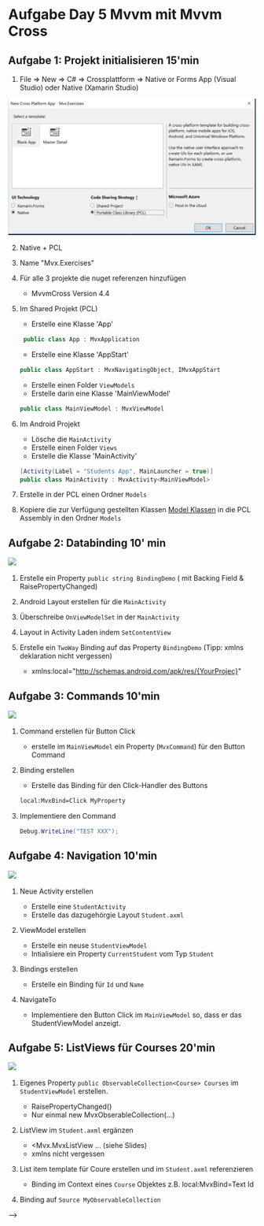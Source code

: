 # Aufgabe Day 5 Mvvm mit Mvvm Cross

## Aufgabe 1: Projekt initialisieren 15'min

1. File => New => C# => Crossplattform => Native or Forms App (Visual Studio) oder Native (Xamarin Studio)

![](Images/ProjectSelection.PNG)

2. Native + PCL
3. Name "Mvx.Exercises"
4. Für alle 3 projekte die nuget referenzen hinzufügen
    - MvvmCross Version 4.4
5. Im Shared Projekt (PCL)
    - Erstelle eine Klasse 'App'
    
     ```csharp
      public class App : MvxApplication
     ```
    - Erstelle eine Klasse 'AppStart'
    
    ```csharp
    public class AppStart : MvxNavigatingObject, IMvxAppStart
    ```
    - Erstelle einen Folder `ViewModels`
    - Erstelle darin eine Klasse 'MainViewModel'
    
     ```csharp
     public class MainViewModel : MvxViewModel
     ```

6. Im Android Projekt
    - Lösche die `MainActivity`
    - Erstelle einen Folder `Views`
    - Erstelle die Klasse 'MainActivity'

    ```csharp
    [Activity(Label = "Students App", MainLauncher = true)]
    public class MainActivity : MvxActivity<MainViewModel>
    ```

7. Erstelle in der PCL einen Ordner `Models`

8. Kopiere die zur Verfügung gestellten Klassen [Model Klassen](templates/models) in die PCL Assembly in den Ordner `Models`


## Aufgabe 2: Databinding 10' min

![](Images/Ex_I.png)

1. Erstelle ein Property `public string BindingDemo` ( mit Backing Field & RaisePropertyChanged) 

2. Android Layout erstellen für die `MainActivity`

3. Überschreibe `OnViewModelSet` in der `MainActivity`

3. Layout in Activity Laden indem `SetContentView` 

4. Erstelle ein `TwoWay` Binding auf das Property `BindingDemo` (Tipp: xmlns deklaration nicht vergessen)
    - xmlns:local="http://schemas.android.com/apk/res/{YourProjec}" 

## Aufgabe 3: Commands 10'min

![](Images/Ex_II.png)

1. Command erstellen für Button Click
    - erstelle im `MainViewModel` ein Property (`MvxCommand`) für den Button Command

2. Binding erstellen
    - Erstelle das Binding für den Click-Handler des Buttons 
    ```xml
    local:MvxBind=Click MyProperty
    ```
3. Implementiere den Command 
    ```csharp 
    Debug.WriteLine("TEST XXX");
    ```

## Aufgabe 4: Navigation 10'min

![](Images/Ex_III.png)

1. Neue Activity erstellen
    - Erstelle eine `StudentActivity`
    - Erstelle das dazugehörgie Layout `Student.axml`

2. ViewModel erstellen
    - Erstelle ein neuse `StudentViewModel`
    - Intialisiere ein Property `CurrentStudent` vom Typ `Student`

3. Bindings erstellen
    - Erstelle ein Binding für `Id` und `Name`

3. NavigateTo
    - Implementiere den Button Click im `MainViewModel` so, dass er das StudentViewModel anzeigt.


## Aufgabe 5: ListViews für Courses 20'min

![](Images/Ex_IV.png)

1. Eigenes Property `public ObservableCollection<Course> Courses` im `StudentViewModel` erstellen. 
    - RaisePropertyChanged()
    - Nur einmal new MvxObserableCollection(...)

2. ListView im `Student.axml` ergänzen
    - <Mvx.MvxListView ... (siehe Slides)
    - xmlns nicht vergessen

3. List item template für Coure erstellen und im `Student.axml` referenzieren
    - Binding im Context eines `Course` Objektes z.B. local:MvxBind=Text Id

4. Binding auf `Source MyObservableCollection`

<!--5. Erstelle eine `GradesActivity` + Layout und ein `GradesViewModel`

5. Navigiere im erstellten Click-Handler auf das `GradesViewModel`
    - `MvxCommand<Course>` damit erhält man den Parameter !
    - `ShowViewModel<T>()`-->

<!--## Aufgabe 6: IoC und Converter 15'min

![](Images/Ex_V.png)

1. Kopiere das [Repository](templates/repositories) in die PCL in den Folder `Repository` (muss erstellt werden).

2. Kopiere den [Converter](templates/converters) in die PCL in den Folder `Converters` (muss erstellt werden).

2. Registriere das Repository im IoC Container 
    - In der Klasse `App` in der Methode ` public override void Initialize()` 

3. Verwende das Repository im `StudentViewModel` um die Studenten-Daten zugelangen
    - Tipp Constructor Injection
4. Implementieren einen `AddGradeCommand` welcher nur aktiv ist wenn etwas im Input-Feld (EditText) eigegeben wurde.
    - Tipp CanExecute

5. Implementiere die ListView für das `GradeViewModel` mit entsprechendem Item template.
    - Beachte beim erstellen des Templates, dass der `GradeAchievedToTextConverter` eingebunden werden soll
 
<!--## Aufgabe 7: Plugins
Allenfalls noch einen FileService, DialogService pro Plattform
-->-->



